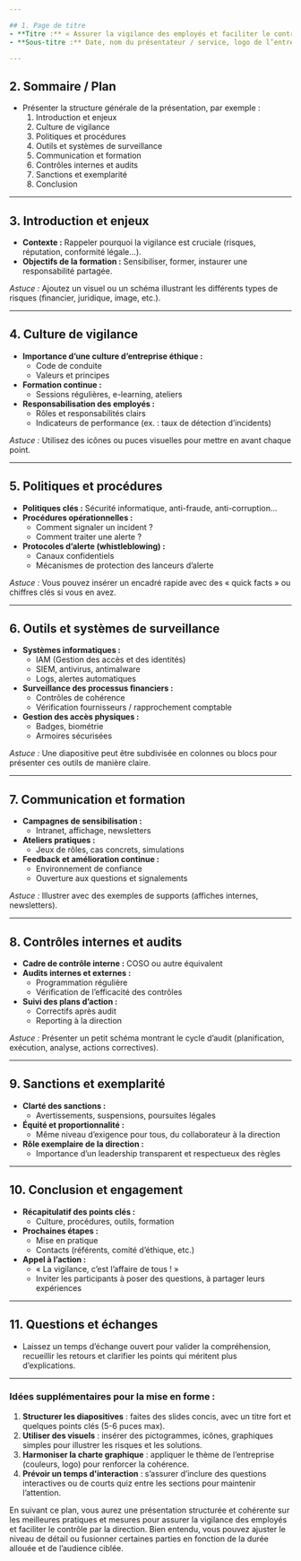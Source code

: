 ```yaml
---

## 1. Page de titre
- **Titre :** « Assurer la vigilance des employés et faciliter le contrôle par la direction »  
- **Sous-titre :** Date, nom du présentateur / service, logo de l’entreprise

---
```


## 2. Sommaire / Plan
- Présenter la structure générale de la présentation, par exemple :  
  1. Introduction et enjeux  
  2. Culture de vigilance  
  3. Politiques et procédures  
  4. Outils et systèmes de surveillance  
  5. Communication et formation  
  6. Contrôles internes et audits  
  7. Sanctions et exemplarité  
  8. Conclusion  

---

## 3. Introduction et enjeux
- **Contexte :** Rappeler pourquoi la vigilance est cruciale (risques, réputation, conformité légale...).  
- **Objectifs de la formation :** Sensibiliser, former, instaurer une responsabilité partagée.

*Astuce :* Ajoutez un visuel ou un schéma illustrant les différents types de risques (financier, juridique, image, etc.).

---

## 4. Culture de vigilance
- **Importance d’une culture d’entreprise éthique :**  
  - Code de conduite  
  - Valeurs et principes  
- **Formation continue :**  
  - Sessions régulières, e-learning, ateliers  
- **Responsabilisation des employés :**  
  - Rôles et responsabilités clairs  
  - Indicateurs de performance (ex. : taux de détection d’incidents)  

*Astuce :* Utilisez des icônes ou puces visuelles pour mettre en avant chaque point.

---

## 5. Politiques et procédures
- **Politiques clés :** Sécurité informatique, anti-fraude, anti-corruption...  
- **Procédures opérationnelles :**  
  - Comment signaler un incident ?  
  - Comment traiter une alerte ?  
- **Protocoles d’alerte (whistleblowing) :**  
  - Canaux confidentiels  
  - Mécanismes de protection des lanceurs d’alerte

*Astuce :* Vous pouvez insérer un encadré rapide avec des « quick facts » ou chiffres clés si vous en avez.

---

## 6. Outils et systèmes de surveillance
- **Systèmes informatiques :**  
  - IAM (Gestion des accès et des identités)  
  - SIEM, antivirus, antimalware  
  - Logs, alertes automatiques  
- **Surveillance des processus financiers :**  
  - Contrôles de cohérence  
  - Vérification fournisseurs / rapprochement comptable  
- **Gestion des accès physiques :**  
  - Badges, biométrie  
  - Armoires sécurisées

*Astuce :* Une diapositive peut être subdivisée en colonnes ou blocs pour présenter ces outils de manière claire.

---

## 7. Communication et formation
- **Campagnes de sensibilisation :**  
  - Intranet, affichage, newsletters  
- **Ateliers pratiques :**  
  - Jeux de rôles, cas concrets, simulations  
- **Feedback et amélioration continue :**  
  - Environnement de confiance  
  - Ouverture aux questions et signalements  

*Astuce :* Illustrer avec des exemples de supports (affiches internes, newsletters).

---

## 8. Contrôles internes et audits
- **Cadre de contrôle interne :** COSO ou autre équivalent  
- **Audits internes et externes :**  
  - Programmation régulière  
  - Vérification de l’efficacité des contrôles  
- **Suivi des plans d’action :**  
  - Correctifs après audit  
  - Reporting à la direction  

*Astuce :* Présenter un petit schéma montrant le cycle d’audit (planification, exécution, analyse, actions correctives).

---

## 9. Sanctions et exemplarité
- **Clarté des sanctions :**  
  - Avertissements, suspensions, poursuites légales  
- **Équité et proportionnalité :**  
  - Même niveau d’exigence pour tous, du collaborateur à la direction  
- **Rôle exemplaire de la direction :**  
  - Importance d’un leadership transparent et respectueux des règles  

---

## 10. Conclusion et engagement
- **Récapitulatif des points clés :**  
  - Culture, procédures, outils, formation  
- **Prochaines étapes :**  
  - Mise en pratique  
  - Contacts (référents, comité d’éthique, etc.)  
- **Appel à l’action :**  
  - « La vigilance, c’est l’affaire de tous ! »  
  - Inviter les participants à poser des questions, à partager leurs expériences

---

## 11. Questions et échanges
- Laissez un temps d’échange ouvert pour valider la compréhension, recueillir les retours et clarifier les points qui méritent plus d’explications.

---

### Idées supplémentaires pour la mise en forme :

1. **Structurer les diapositives** : faites des slides concis, avec un titre fort et quelques points clés (5-6 puces max).  
2. **Utiliser des visuels** : insérer des pictogrammes, icônes, graphiques simples pour illustrer les risques et les solutions.  
3. **Harmoniser la charte graphique** : appliquer le thème de l’entreprise (couleurs, logo) pour renforcer la cohérence.  
4. **Prévoir un temps d'interaction** : s’assurer d’inclure des questions interactives ou de courts quiz entre les sections pour maintenir l’attention.  

En suivant ce plan, vous aurez une présentation structurée et cohérente sur les meilleures pratiques et mesures pour assurer la vigilance des employés et faciliter le contrôle par la direction. Bien entendu, vous pouvez ajuster le niveau de détail ou fusionner certaines parties en fonction de la durée allouée et de l’audience ciblée. 

